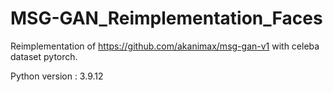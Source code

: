 # MSG-GAN_Reimplementation_Faces

Reimplementation of https://github.com/akanimax/msg-gan-v1 with celeba dataset pytorch.

Python version : 3.9.12

